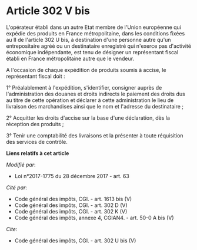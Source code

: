# Article 302 V bis

L'opérateur établi dans un autre Etat membre de l'Union européenne qui expédie des produits en France métropolitaine, dans
les conditions fixées au II de l'article 302 U bis, à destination d'une personne autre qu'un entrepositaire agréé ou un
destinataire enregistré qui n'exerce pas d'activité économique indépendante, est tenu de désigner un représentant fiscal
établi en France métropolitaine autre que le vendeur.

A l'occasion de chaque expédition de produits soumis à accise, le représentant fiscal doit :

1° Préalablement à l'expédition, s'identifier, consigner auprès de l'administration des douanes et droits indirects le
paiement des droits dus au titre de cette opération et déclarer à cette administration le lieu de livraison des marchandises
ainsi que le nom et l'adresse du destinataire ;

2° Acquitter les droits d'accise sur la base d'une déclaration, dès la réception des produits ;

3° Tenir une comptabilité des livraisons et la présenter à toute réquisition des services de contrôle.

**Liens relatifs à cet article**

_Modifié par_:

  - Loi n°2017-1775 du 28 décembre 2017 - art. 63

_Cité par_:

  - Code général des impôts, CGI. - art. 1613 bis (V)
  - Code général des impôts, CGI. - art. 302 D (V)
  - Code général des impôts, CGI. - art. 302 K (V)
  - Code général des impôts, annexe 4, CGIAN4. - art. 50-0 A bis (V)

_Cite_:

  - Code général des impôts, CGI. - art. 302 U bis (V)
